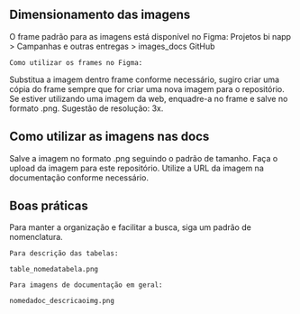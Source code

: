 ## Dimensionamento das imagens

O frame padrão para as imagens está disponível no Figma:
Projetos bi napp > Campanhas e outras entregas > images_docs GitHub

	Como utilizar os frames no Figma:

Substitua a imagem dentro frame conforme necessário, sugiro criar uma cópia do frame sempre que for criar uma nova imagem para o repositório.
Se estiver utilizando uma imagem da web, enquadre-a no frame e salve no formato .png.
Sugestão de resolução: 3x.

## Como utilizar as imagens nas docs

Salve a imagem no formato .png seguindo o padrão de tamanho.
Faça o upload da imagem para este repositório.
Utilize a URL da imagem na documentação conforme necessário.

## Boas práticas

Para manter a organização e facilitar a busca, siga um padrão de nomenclatura.

	Para descrição das tabelas: 
`table_nomedatabela.png`

	Para imagens de documentação em geral:
`nomedadoc_descricaoimg.png`
